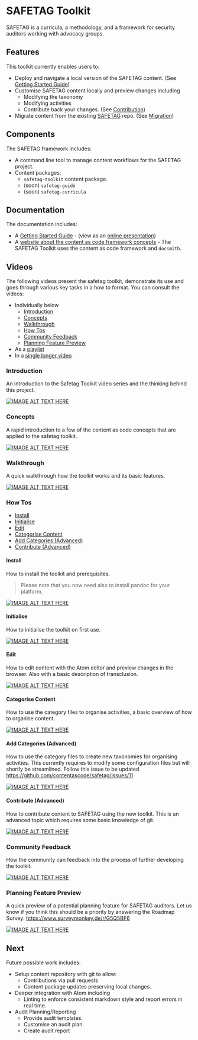 # SAFETAG Toolkit

SAFETAG is a curricula, a methodology, and a framework for security auditors working with advocacy groups.

## Features

This toolkit currently enables users to:
 - Deploy and navigate a local version of the SAFETAG content. (See [Getting Started Guide](guide.md))
 - Customise SAFETAG content locally and preview changes including
    - Modifying the taxonomy
    - Modifying activities
    - Contribute back your changes. (See [Contribution](contribution.md))
- Migrate content from the existing [SAFETAG](https://github.com/SAFETAG/SAFETAG) repo. (See [Migration](migration.md))

## Components

The SAFETAG framework includes:
 - A command line tool to manage content workflows for the SAFETAG project.
 - Content packages:
    - `safetag-toolkit` content package.
    - (soon) `safetag-guide`
    - (soon) `safetag-curricula`

## Documentation

The documentation includes:
 - A [Getting Started Guide](guide.md) - (view as an [online presentation](https://cdn.rawgit.com/contentascode/safetag/d0f50a3e/docs/guide.html))
 - A [website about the content as code framework concepts](http://iilab.github.io/contentascode/) - The SAFETAG Toolkit uses the content as code framework and `docsmith`.

## Videos

The following videos present the safetag toolkit, demonstrate its use and goes through various key tasks in a how to format. You can consult the videos:
  - Individually below
    - [Introduction](#introduction)
    - [Concepts](#concepts)
    - [Walkthrough](#walkthrough)
    - [How Tos](#how-tos)
    - [Community Feedback](#community-feedback)
    - [Planning Feature Preview](#planning-feature-preview)
 - As a [playlist](https://www.youtube.com/playlist?list=PL6r8T687tEH0j7PDJyIqPwf0rOIF1vTip)
 - In a [single longer video](https://www.youtube.com/watch?v=tf4WTG7nvoU)


### Introduction

An introduction to the Safetag Toolkit video series and the thinking behind this project.

[![IMAGE ALT TEXT HERE](https://img.youtube.com/vi/wyYbdwyNMiw/0.jpg)](https://youtu.be/wyYbdwyNMiw)

### Concepts

A rapid introduction to a few of the content as code concepts that are applied to the safetag toolkit.

[![IMAGE ALT TEXT HERE](https://img.youtube.com/vi/97w6ExCmfEo/0.jpg)](https://youtu.be/97w6ExCmfEo)

### Walkthrough

A quick walkthrough how the toolkit works and its basic features.

[![IMAGE ALT TEXT HERE](https://img.youtube.com/vi/Fy71AbOaCAk/0.jpg)](https://youtu.be/Fy71AbOaCAk)

### How Tos

- [Install](#install)
- [Initialise](#initialise)
- [Edit](#edit)
- [Categorise Content](#categorise-content)
- [Add Categories (Advanced)](#add-categories-advanced)
- [Contribute (Advanced)](#contribute-advanced)

#### Install

How to install the toolkit and prerequisites.

> Please note that you now need also to install pandoc for your platform.

[![IMAGE ALT TEXT HERE](https://img.youtube.com/vi/wfGP42sekX0/0.jpg)](https://youtu.be/wfGP42sekX0)

#### Initialise

How to initialise the toolkit on first use.

[![IMAGE ALT TEXT HERE](https://img.youtube.com/vi/xVjIViagSlg/0.jpg)](https://youtu.be/xVjIViagSlg)

#### Edit

How to edit content with the Atom editor and preview changes in the browser. Also with a basic description of transclusion.

[![IMAGE ALT TEXT HERE](https://img.youtube.com/vi/sUGWyZ6LaPM/0.jpg)](https://youtu.be/sUGWyZ6LaPM)

#### Categorise Content

How to use the category files to organise activities, a basic overview of how to organise content.

[![IMAGE ALT TEXT HERE](https://img.youtube.com/vi/SoBwXFUTHkk/0.jpg)](https://youtu.be/SoBwXFUTHkk)

#### Add Categories (Advanced)

How to use the category files to create new taxonomies for organising activities. This currently requires to modify some configuration files but will shortly be streamlined. Follow this issue to be updated https://github.com/contentascode/safetag/issues/11

[![IMAGE ALT TEXT HERE](https://img.youtube.com/vi/92maBJlqH7g/0.jpg)](https://youtu.be/92maBJlqH7g)

#### Contribute (Advanced)

How to contribute content to SAFETAG using the new toolkit. This is an advanced topic which requires some basic knowledge of git.

[![IMAGE ALT TEXT HERE](https://img.youtube.com/vi/AkTZBedUjUI/0.jpg)](https://youtu.be/AkTZBedUjUI)

### Community Feedback

How the community can feedback into the process of further developing the toolkit.

[![IMAGE ALT TEXT HERE](https://img.youtube.com/vi/YJZX0U_CStE/0.jpg)](https://youtu.be/YJZX0U_CStE)

### Planning Feature Preview

A quick preview of a potential planning feature for SAFETAG auditors. Let us know if you think this should be a priority by answering the Roadmap Survey: https://www.surveymonkey.de/r/G5Q5BF6

[![IMAGE ALT TEXT HERE](https://img.youtube.com/vi/i0Zgtalk3_8/0.jpg)](https://youtu.be/i0Zgtalk3_8)

## Next

Future possible work includes:
 - Setup content repository with git to allow:
    - Contributions via pull requests
    - Content package updates preserving local changes.
 - Deeper integration with Atom including
    - Linting to enforce consistent markdown style and report errors in real time.
 - Audit Planning/Reporting
    - Provide audit templates.
    - Customise an audit plan.
    - Create audit report
